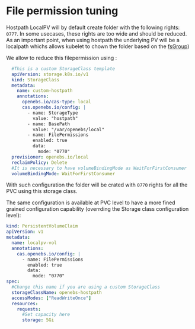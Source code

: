 # File permission tuning

Hostpath LocalPV will by default create folder with the following rights: `0777`. In some usecases, these rights are too wide and should be reduced.
As an important point, when using hostpath the underlying PV will be a localpath whichs allows kubelet to chown the folder based on the [fsGroup](https://kubernetes.io/docs/tasks/configure-pod-container/security-context/#configure-volume-permission-and-ownership-change-policy-for-pods))

We allow to reduce this filepermission using :

```yaml
  #This is a custom StorageClass template
  apiVersion: storage.k8s.io/v1
  kind: StorageClass
  metadata:
    name: custom-hostpath
    annotations:
      openebs.io/cas-type: local
      cas.openebs.io/config: |
        - name: StorageType
          value: "hostpath"
        - name: BasePath
          value: "/var/openebs/local"
        - name: FilePermissions
          enabled: true
          data:
            mode: "0770"
  provisioner: openebs.io/local
  reclaimPolicy: Delete
  #It is necessary to have volumeBindingMode as WaitForFirstConsumer
  volumeBindingMode: WaitForFirstConsumer
```

With such configuration the folder will be crated with `0770` rights for all the PVC using this storage class.

The same configuration is available at PVC level to have a more fined grained configuration capability (overrding the Storage class configuration level):

```yaml
kind: PersistentVolumeClaim
apiVersion: v1
metadata:
  name: localpv-vol
  annotations:
    cas.openebs.io/config: |
      - name: FilePermissions
        enabled: true
        data:
          mode: "0770"
spec:
  #Change this name if you are using a custom StorageClass
  storageClassName: openebs-hostpath
  accessModes: ["ReadWriteOnce"]
  resources:
    requests:
      #Set capacity here
      storage: 5Gi
```
